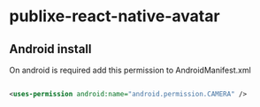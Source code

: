 # publixe-react-native-avatar


## Android install


On android is required add this permission to AndroidManifest.xml

```xml

<uses-permission android:name="android.permission.CAMERA" />

```
